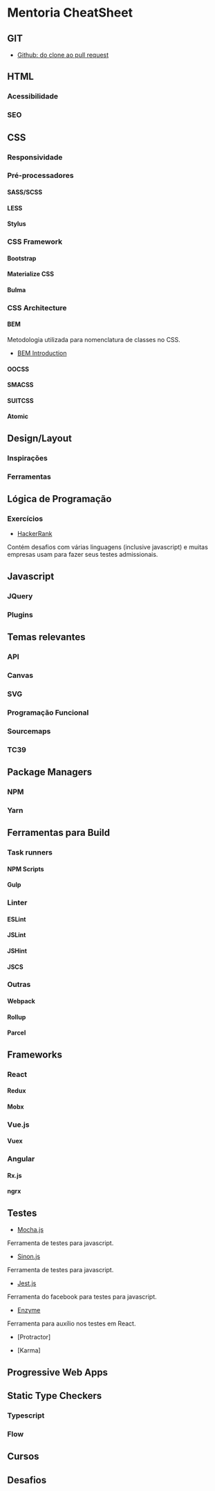 # Mentoria CheatSheet

## GIT

* [Github: do clone ao pull request](https://blog.da2k.com.br/2015/02/04/git-e-github-do-clone-ao-pull-request/)

## HTML

### Acessibilidade

### SEO

## CSS

### Responsividade

### Pré-processadores

#### SASS/SCSS

#### LESS

#### Stylus

### CSS Framework

#### Bootstrap

#### Materialize CSS

#### Bulma
### CSS Architecture

#### BEM

Metodologia utilizada para nomenclatura de classes no CSS.

* [BEM Introduction](http://getbem.com/introduction/)

#### OOCSS

#### SMACSS

#### SUITCSS

#### Atomic

## Design/Layout

### Inspirações

### Ferramentas

## Lógica de Programação

### Exercícios

* [HackerRank](https://www.hackerrank.com)

Contém desafios com várias linguagens (inclusive javascript) e muitas empresas usam para fazer seus testes admissionais.


## Javascript

### JQuery

### Plugins

## Temas relevantes

### API

### Canvas

### SVG

### Programação Funcional

### Sourcemaps

### TC39

## Package Managers

### NPM

### Yarn

## Ferramentas para Build

### Task runners
#### NPM Scripts

#### Gulp

### Linter

#### ESLint

#### JSLint

#### JSHint

#### JSCS

### Outras

#### Webpack

#### Rollup

#### Parcel

## Frameworks

### React

#### Redux

#### Mobx

### Vue.js

#### Vuex

### Angular

#### Rx.js

#### ngrx

## Testes

* [Mocha.js](https://mochajs.org/)

Ferramenta de testes para javascript.

* [Sinon.js](http://sinonjs.org/)

Ferramenta de testes para javascript.

* [Jest.js](https://jestjs.io/)

Ferramenta do facebook para testes para javascript.

* [Enzyme](https://github.com/airbnb/enzyme)

Ferramenta para auxílio nos testes em React.

* [Protractor]

* [Karma]

## Progressive Web Apps

## Static Type Checkers

### Typescript
### Flow
## Cursos

## Desafios
